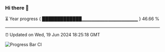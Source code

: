 ### Hi there 👋

⏳ Year progress { █████████████▁▁▁▁▁▁▁▁▁▁▁▁▁▁▁▁▁ } 46.66 %

---

⏰ Updated on Wed, 19 Jun 2024 18:25:18 GMT

![Progress Bar CI](https://github.com/ZhaoGui/ZhaoGui/workflows/Progress%20Bar%20CI/badge.svg)
